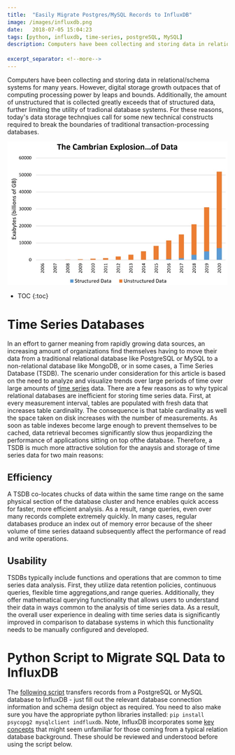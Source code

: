 ```yaml
--- 
title:  "Easily Migrate Postgres/MySQL Records to InfluxDB"
image: /images/influxdb.png
date:   2018-07-05 15:04:23
tags: [python, influxdb, time-series, postgreSQL, MySQL]
description: Computers have been collecting and storing data in relational/schema systems for many years. However, digital storage growth outpaces that of computing processing power by leaps and bounds. Additionally, the amount of unstructured that is collected greatly exceeds that of structured data, further limiting the utility of tradional database systems. For these reasons, today's data storage technqiues call for some new technical constructs required to break the boundaries of traditional transaction-processing databases.

excerpt_separator: <!--more-->
---
```

Computers have been collecting and storing data in relational/schema systems for many years. However, digital storage growth outpaces that of computing processing power by leaps and bounds. Additionally, the amount of unstructured that is collected greatly exceeds that of structured data, further limiting the utility of tradional database systems. For these reasons, today's data storage technqiues call for some new technical constructs required to break the boundaries of traditional transaction-processing databases.
<!--more-->

<img src="/images/data-explosion.jpg" alt="drawing" width="600px"/>

* TOC
{:toc}

# Time Series Databases
In an effort to garner meaning from rapidly growing data sources, an increasing amount of organizations find themselves having to move their data from a traditional relational database like PostgreSQL or MySQL to a non-relational database like MongoDB, or in some cases, a Time Series Database (TSDB). The scenario under consideration for this article is based on the need to analyze and visualize trends over large periods of time over large amounts of [time series](https://en.wikipedia.org/wiki/Time_series#Panel_data) data. There are a few reasons as to why typical relational databases are inefficient for storing time series data. First, at every measurement interval, tables are populated with fresh data that increases table cardinality. The consequence is that table cardinality as well the space taken on disk increases with the number of measurements. As soon as table indexes become large enough to prevent themselves to be cached, data retrieval becomes significantly slow thus jeopardizing the performance of applications sitting on top ofthe database. Therefore, a TSDB is much more attractive solution for the anaysis and storage of time series data for two main reasons:

## Efficiency

A TSDB co-locates chucks of data within the same time range on the same physical section of the database cluster and hence enables quick access for faster, more efficient analysis. As a result, range queries, even over many records complete extremely quickly.  In many cases, regular databases produce an index out of memory error because of the sheer volume of time series dataand subsequently affect the performance of read and write operations.

## Usability

TSDBs typically include functions and operations that are common to time series data analysis. First, they utilize data retention policies, continuous queries, flexible time aggregations,and range queries.  Additionally, they offer mathematical querying functionality that allows users to understand their data in ways common to the analysis of time series data. As a result, the overall user experience in dealing with time series data is significantly improved in comparison to database systems in which this functionality needs to be manually configured and developed.

# Python Script to Migrate SQL Data to InfluxDB

The [following script](https://gist.github.com/Zir0-93/b7d2cf47ae54e53100357e0cebae4a57) transfers records from a PostgreSQL or MySQL database to InfluxDB - just fill out the relevant database connection information and schema design object as required. You need to also make sure you have the appropriate python libraries installed: `pip install psycopg2 mysqlclient indfluxdb`. Note, InfluxDB incorporates some [key concepts](https://docs.influxdata.com/influxdb/v1.5/concepts/key_concepts/) that might seem unfamiliar for those coming from a typical relation database background. These should be reviewed and understood before using the script below. 

<script src="https://gist.github.com/Zir0-93/b7d2cf47ae54e53100357e0cebae4a57.js"></script>
